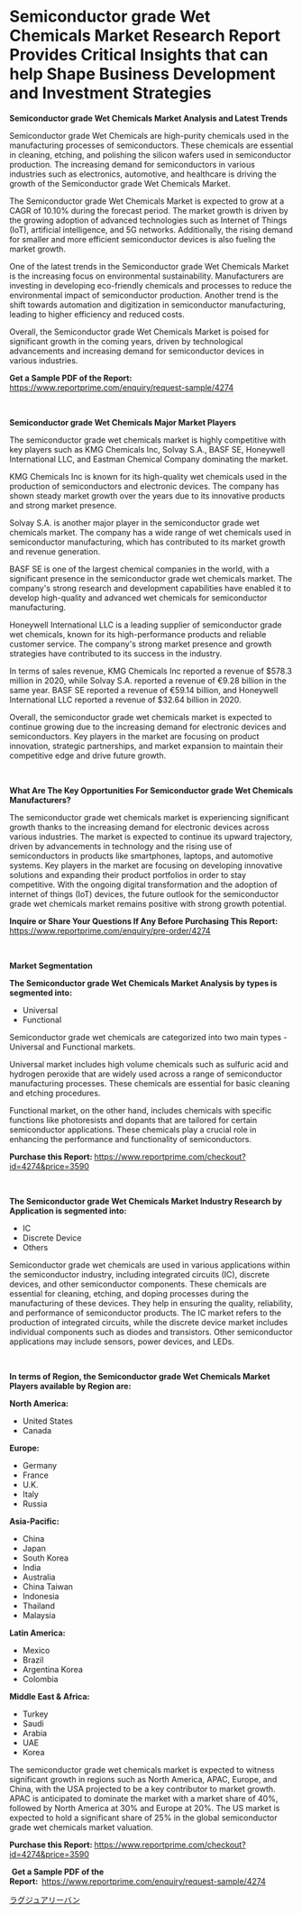<p><h1>Semiconductor grade Wet Chemicals Market Research Report Provides Critical Insights that can help Shape Business Development and Investment Strategies</h1></p><p><strong>Semiconductor grade Wet Chemicals Market Analysis and Latest Trends</strong></p>
<p><p>Semiconductor grade Wet Chemicals are high-purity chemicals used in the manufacturing processes of semiconductors. These chemicals are essential in cleaning, etching, and polishing the silicon wafers used in semiconductor production. The increasing demand for semiconductors in various industries such as electronics, automotive, and healthcare is driving the growth of the Semiconductor grade Wet Chemicals Market.</p><p>The Semiconductor grade Wet Chemicals Market is expected to grow at a CAGR of 10.10% during the forecast period. The market growth is driven by the growing adoption of advanced technologies such as Internet of Things (IoT), artificial intelligence, and 5G networks. Additionally, the rising demand for smaller and more efficient semiconductor devices is also fueling the market growth.</p><p>One of the latest trends in the Semiconductor grade Wet Chemicals Market is the increasing focus on environmental sustainability. Manufacturers are investing in developing eco-friendly chemicals and processes to reduce the environmental impact of semiconductor production. Another trend is the shift towards automation and digitization in semiconductor manufacturing, leading to higher efficiency and reduced costs.</p><p>Overall, the Semiconductor grade Wet Chemicals Market is poised for significant growth in the coming years, driven by technological advancements and increasing demand for semiconductor devices in various industries.</p></p>
<p><strong>Get a Sample PDF of the Report:&nbsp;</strong> <a href="https://www.reportprime.com/enquiry/request-sample/4274">https://www.reportprime.com/enquiry/request-sample/4274</a></p>
<p>&nbsp;</p>
<p><strong>Semiconductor grade Wet Chemicals Major Market Players</strong></p>
<p><p>The semiconductor grade wet chemicals market is highly competitive with key players such as KMG Chemicals Inc, Solvay S.A., BASF SE, Honeywell International LLC, and Eastman Chemical Company dominating the market. </p><p>KMG Chemicals Inc is known for its high-quality wet chemicals used in the production of semiconductors and electronic devices. The company has shown steady market growth over the years due to its innovative products and strong market presence.</p><p>Solvay S.A. is another major player in the semiconductor grade wet chemicals market. The company has a wide range of wet chemicals used in semiconductor manufacturing, which has contributed to its market growth and revenue generation.</p><p>BASF SE is one of the largest chemical companies in the world, with a significant presence in the semiconductor grade wet chemicals market. The company's strong research and development capabilities have enabled it to develop high-quality and advanced wet chemicals for semiconductor manufacturing.</p><p>Honeywell International LLC is a leading supplier of semiconductor grade wet chemicals, known for its high-performance products and reliable customer service. The company's strong market presence and growth strategies have contributed to its success in the industry.</p><p>In terms of sales revenue, KMG Chemicals Inc reported a revenue of $578.3 million in 2020, while Solvay S.A. reported a revenue of €9.28 billion in the same year. BASF SE reported a revenue of €59.14 billion, and Honeywell International LLC reported a revenue of $32.64 billion in 2020.</p><p>Overall, the semiconductor grade wet chemicals market is expected to continue growing due to the increasing demand for electronic devices and semiconductors. Key players in the market are focusing on product innovation, strategic partnerships, and market expansion to maintain their competitive edge and drive future growth.</p></p>
<p>&nbsp;</p>
<p><strong>What Are The Key Opportunities For Semiconductor grade Wet Chemicals Manufacturers?</strong></p>
<p><p>The semiconductor grade wet chemicals market is experiencing significant growth thanks to the increasing demand for electronic devices across various industries. The market is expected to continue its upward trajectory, driven by advancements in technology and the rising use of semiconductors in products like smartphones, laptops, and automotive systems. Key players in the market are focusing on developing innovative solutions and expanding their product portfolios in order to stay competitive. With the ongoing digital transformation and the adoption of internet of things (IoT) devices, the future outlook for the semiconductor grade wet chemicals market remains positive with strong growth potential.</p></p>
<p><strong>Inquire or Share Your Questions If Any Before Purchasing This Report:</strong> <a href="https://www.reportprime.com/enquiry/pre-order/4274">https://www.reportprime.com/enquiry/pre-order/4274</a></p>
<p>&nbsp;</p>
<p><strong>Market Segmentation</strong></p>
<p><strong>The Semiconductor grade Wet Chemicals Market Analysis by types is segmented into:</strong></p>
<p><ul><li>Universal</li><li>Functional</li></ul></p>
<p><p>Semiconductor grade wet chemicals are categorized into two main types - Universal and Functional markets. </p><p>Universal market includes high volume chemicals such as sulfuric acid and hydrogen peroxide that are widely used across a range of semiconductor manufacturing processes. These chemicals are essential for basic cleaning and etching procedures.</p><p>Functional market, on the other hand, includes chemicals with specific functions like photoresists and dopants that are tailored for certain semiconductor applications. These chemicals play a crucial role in enhancing the performance and functionality of semiconductors.</p></p>
<p><strong>Purchase this Report:&nbsp;</strong><a href="https://www.reportprime.com/checkout?id=4274&price=3590">https://www.reportprime.com/checkout?id=4274&price=3590</a></p>
<p>&nbsp;</p>
<p><strong>The Semiconductor grade Wet Chemicals Market Industry Research by Application is segmented into:</strong></p>
<p><ul><li>IC</li><li>Discrete Device</li><li>Others</li></ul></p>
<p><p>Semiconductor grade wet chemicals are used in various applications within the semiconductor industry, including integrated circuits (IC), discrete devices, and other semiconductor components. These chemicals are essential for cleaning, etching, and doping processes during the manufacturing of these devices. They help in ensuring the quality, reliability, and performance of semiconductor products. The IC market refers to the production of integrated circuits, while the discrete device market includes individual components such as diodes and transistors. Other semiconductor applications may include sensors, power devices, and LEDs.</p></p>
<p>&nbsp;</p>
<p><strong>In terms of Region, the Semiconductor grade Wet Chemicals Market Players available by Region are:</strong></p>
<p>
    <p> <strong> North America: </strong>
        <ul>
            <li>United States</li>
            <li>Canada</li>
        </ul>
        </p> 
    <p> <strong> Europe: </strong>
        <ul>
            <li>Germany</li>
            <li>France</li>
            <li>U.K.</li>
            <li>Italy</li>
            <li>Russia</li>
        </ul>
        </p> 
    <p> <strong> Asia-Pacific: </strong>
        <ul>
            <li>China</li>
            <li>Japan</li>
            <li>South Korea</li>
            <li>India</li>
            <li>Australia</li>
            <li>China Taiwan</li>
            <li>Indonesia</li>
            <li>Thailand</li>
            <li>Malaysia</li>
        </ul>
        </p> 
    <p> <strong> Latin America: </strong>
        <ul>
            <li>Mexico</li>
            <li>Brazil</li>
            <li>Argentina Korea</li>
            <li>Colombia</li>
        </ul>
        </p> 
    <p> <strong> Middle East & Africa: </strong>
        <ul>
            <li>Turkey</li>
            <li>Saudi</li>
            <li>Arabia</li>
            <li>UAE</li>
            <li>Korea</li>
        </ul>
    </p>
    </p>
<p><p>The semiconductor grade wet chemicals market is expected to witness significant growth in regions such as North America, APAC, Europe, and China, with the USA projected to be a key contributor to market growth. APAC is anticipated to dominate the market with a market share of 40%, followed by North America at 30% and Europe at 20%. The US market is expected to hold a significant share of 25% in the global semiconductor grade wet chemicals market valuation.</p></p>
<p><strong>Purchase this Report: </strong><a href="https://www.reportprime.com/checkout?id=4274&price=3590">https://www.reportprime.com/checkout?id=4274&price=3590</a></p>
<p>&nbsp;<strong>Get a Sample PDF of the Report:&nbsp;&nbsp;</strong><a href="https://www.reportprime.com/enquiry/request-sample/4274">https://www.reportprime.com/enquiry/request-sample/4274</a></p>
<p><strong></strong></p>
<p><p><a href="https://github.com/SarahFahey88/Market-Research-Report-List-1/blob/main/529197915079.md">ラグジュアリーバン</a></p></p>
